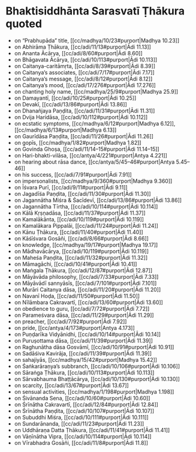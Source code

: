# Bhaktisiddhānta Sarasvatī Ṭhākura quoted

* on “Prabhupāda” title, [[cc/madhya/10/23#purport|Madhya 10.23]]
* on Abhirāma Ṭhākura, [[cc/adi/11/13#purport|Ādi 11.13]]
* on Ananta Ācārya, [[cc/adi/8/60#purport|Ādi 8.60]]
* on Bhāgavata Ācārya, [[cc/adi/10/113#purport|Ādi 10.113]]
* on Caitanya-caritāmṛta, [[cc/adi/8/39#purport|Ādi 8.39]]
* on Caitanya’s associates, [[cc/adi/7/17#purport|Ādi 7.17]]
* on Caitanya’s message, [[cc/adi/8/12#purport|Ādi 8.12]]
* on Caitanya’s mood, [[cc/adi/17/276#purport|Ādi 17.276]]
* on chanting holy name, [[cc/madhya/25/9#purport|Madhya 25.9]]
* on Damayantī, [[cc/adi/10/25#purport|Ādi 10.25]]
* on Devakī, [[cc/adi/13/86#purport|Ādi 13.86]]
* on Dhanañjaya Paṇḍita, [[cc/adi/11/31#purport|Ādi 11.31]]
* on Dvija Haridāsa, [[cc/adi/10/112#purport|Ādi 10.112]]
* on ecstatic symptoms, [[cc/madhya/6/12#purport|Madhya 6.12]], [[cc/madhya/6/13#purport|Madhya 6.13]]
* on Gaurīdāsa Paṇḍita, [[cc/adi/11/26#purport|Ādi 11.26]]
* on gopīs, [[cc/madhya/1/82#purport|Madhya 1.82]]
* on Govinda Ghoṣa, [[cc/adi/11/14–15#purport|Ādi 11.14–15]]
* on Hari-bhakti-vilāsa, [[cc/antya/4/221#purport|Antya 4.221]]
* on hearing about rāsa dance, [[cc/antya/5/45–46#purport|Antya 5.45–46]]
* on his success, [[cc/adi/7/91#purport|Ādi 7.91]]
* on impersonalists, [[cc/madhya/9/360#purport|Madhya 9.360]]
* on Īśvara Purī, [[cc/adi/9/11#purport|Ādi 9.11]]
* on Jagadīśa Paṇḍita, [[cc/adi/11/30#purport|Ādi 11.30]]
* on Jagannātha Miśra & Śacīdevī, [[cc/adi/13/86#purport|Ādi 13.86]]
* on Jagannātha Tīrtha, [[cc/adi/10/114#purport|Ādi 10.114]]
* on Kālā Kṛṣṇadāsa, [[cc/adi/11/37#purport|Ādi 11.37]]
* on Kamalākānta, [[cc/adi/10/119#purport|Ādi 10.119]]
* on Kamalākara Pippalāi, [[cc/adi/11/24#purport|Ādi 11.24]]
* on Kānu Ṭhākura, [[cc/adi/11/40#purport|Ādi 11.40]]
* on Kāśīśvara Gosāñi, [[cc/adi/8/66#purport|Ādi 8.66]]
* on knowledge, [[cc/madhya/19/17#purport|Madhya 19.17]]
* on Mādhavācārya, [[cc/adi/10/119#purport|Ādi 10.119]]
* on Maheśa Paṇḍita, [[cc/adi/11/32#purport|Ādi 11.32]]
* on Māmagāchi, [[cc/adi/10/41#purport|Ādi 10.41]]
* on Maṅgala Ṭhākura, [[cc/adi/12/87#purport|Ādi 12.87]]
* on Māyāvāda philosophy, [[cc/adi/7/33#purport|Ādi 7.33]]
* on Māyāvādī sannyāsīs, [[cc/adi/7/101#purport|Ādi 7.101]]
* on Murāri Caitanya dāsa, [[cc/adi/11/20#purport|Ādi 11.20]]
* on Navanī Hoḍa, [[cc/adi/11/50#purport|Ādi 11.50]]
* on Nīlāmbara Cakravartī, [[cc/adi/13/60#purport|Ādi 13.60]]
* on obedience to guru, [[cc/adi/7/72#purport|Ādi 7.72]]
* on Parameśvara dāsa, [[cc/adi/11/29#purport|Ādi 11.29]]
* on preacher, [[cc/adi/7/92#purport|Ādi 7.92]]
* on pride, [[cc/antya/4/173#purport|Antya 4.173]]
* on Puṇḍarīka Vidyānidhi, [[cc/adi/10/14#purport|Ādi 10.14]]
* on Puruṣottama dāsa, [[cc/adi/11/39#purport|Ādi 11.39]]
* on Raghunātha dāsa Gosvāmī, [[cc/adi/10/91#purport|Ādi 10.91]]
* on Sadāśiva Kavirāja, [[cc/adi/11/39#purport|Ādi 11.39]]
* on sahajiyās, [[cc/madhya/15/42#purport|Madhya 15.42]]
* on Śaṅkarāraṇya’s subbranch, [[cc/adi/10/106#purport|Ādi 10.106]]
* on Sāraṅga Ṭhākura, [[cc/adi/10/113#purport|Ādi 10.113]]
* on Sārvabhauma Bhaṭṭācārya, [[cc/adi/10/130#purport|Ādi 10.130]]
* on scarcity, [[cc/adi/13/67#purport|Ādi 13.67]]
* on sensual activities, [[cc/madhya/1/198#purport|Madhya 1.198]]
* on Śivānanda Sena, [[cc/adi/10/60#purport|Ādi 10.60]]
* on Śrīnātha Cakravartī, [[cc/adi/12/84#purport|Ādi 12.84]]
* on Śrīnātha Paṇḍita, [[cc/adi/10/107#purport|Ādi 10.107]]
* on Subuddhi Miśra, [[cc/adi/10/111#purport|Ādi 10.111]]
* on Sundarānanda, [[cc/adi/11/23#purport|Ādi 11.23]]
* on Uddhāraṇa Datta Ṭhākura, [[cc/adi/11/41#purport|Ādi 11.41]]
* on Vāṇīnātha Vipra, [[cc/adi/10/114#purport|Ādi 10.114]]
* on Vīrabhadra Gosāñi, [[cc/adi/11/8#purport|Ādi 11.8]]
